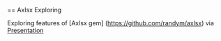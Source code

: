 
== Axlsx Exploring 

Exploring features of [Axlsx gem] (https://github.com/randym/axlsx) via [Presentation](http://axlsx-exploring.herokuapp.com/presentation#/bored)
